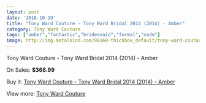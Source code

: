```yaml
---
layout: post
date: '2016-10-19'
title: "Tony Ward Couture - Tony Ward Bridal 2014 (2014) - Amber"
category: Tony Ward Couture
tags: ["amber","fantastic","bridesmaid","formal","made"]
image: http://img.metalkind.com/96168-thickbox_default/tony-ward-couture-tony-ward-bridal-2014-2014-amber.jpg
---
```

Tony Ward Couture - Tony Ward Bridal 2014 (2014) - Amber

On Sales: **$368.99**
<a href="https://www.metalkind.com/en/tony-ward-couture/22351-tony-ward-couture-tony-ward-bridal-2014-2014-amber.html"><amp-img layout="responsive" width="600" height="600" src="//img.metalkind.com/96168-thickbox_default/tony-ward-couture-tony-ward-bridal-2014-2014-amber.jpg" alt="Tony Ward Couture - Tony Ward Bridal 2014 (2014) - Amber 0" /></a>

Buy it: [Tony Ward Couture - Tony Ward Bridal 2014 (2014) - Amber](https://www.metalkind.com/en/tony-ward-couture/22351-tony-ward-couture-tony-ward-bridal-2014-2014-amber.html "Tony Ward Couture - Tony Ward Bridal 2014 (2014) - Amber")

View more: [Tony Ward Couture](https://www.metalkind.com/en/190-tony-ward-couture "Tony Ward Couture")